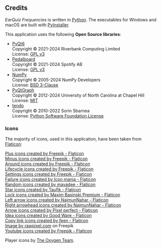 ## Credits

*EarQuiz Frequencies* is written in [Python](https://www.python.org/). The executables for Windows and macOS are 
built with [PyInstaller](https://pyinstaller.org/).

This application uses the following **Open Source libraries**:
- [PyQt6](https://www.riverbankcomputing.com/software/pyqt/)<br />
Copyright &copy; 2021-2024 Riverbank Computing Limited<br />
License: [GPL v3](https://www.gnu.org/licenses/gpl-3.0.html)
- [Pedalboard](https://spotify.github.io/pedalboard/index.html#)<br />
Copyright &copy; 2021-2024 Spotify AB<br />
License: [GPL v3](https://www.gnu.org/licenses/gpl-3.0.html)
- [NumPy](https://numpy.org/)<br />
Copyright &copy; 2005-2024 NumPy Developers<br />
License: [BSD 3-Clause](https://opensource.org/license/bsd-3-clause/)
- [PyQtGraph](https://www.pyqtgraph.org/)<br />
Copyright &copy; 2012-2024 University of North Carolina at Chapel Hill<br />
License: [MIT](https://opensource.org/license/mit/)
- [tendo](https://pypi.org/project/tendo/)<br />
Copyright &copy; 2010-2022 Sorin Sbarnea<br />
License: [Python Software Foundation License](https://docs.python.org/3/license.html#psf-license)

### Icons

The majority of icons, used in this application, have been taken from [Flaticon](https://www.flaticon.com/):

<a href="https://www.flaticon.com/free-icons/plus" title="plus icons">Plus icons created by Freepik - Flaticon</a><br />
<a href="https://www.flaticon.com/free-icons/minus" title="minus icons">Minus icons created by Freepik - Flaticon</a><br />
<a href="https://www.flaticon.com/free-icons/around" title="around icons">Around icons created by Freepik - Flaticon</a><br />
<a href="https://www.flaticon.com/free-icons/lifecycle" title="lifecycle icons">Lifecycle icons created by Freepik - Flaticon</a><br />
<a href="https://www.flaticon.com/free-icons/settings" title="settings icons">Settings icons created by Freepik - Flaticon</a><br />
<a href="https://www.flaticon.com/free-icons/failure" title="failure icons">Failure icons created by Icon mania - Flaticon</a><br />
<a href="https://www.flaticon.com/free-icons/random" title="random icons">Random icons created by mavadee - Flaticon</a><br />
<a href="https://www.flaticon.com/free-icons/star" title="star icons">Star icons created by Taufik - Flaticon</a><br />
<a href="https://www.flaticon.com/free-icons/lock" title="lock icons">Lock icons created by Maxim Basinski Premium - Flaticon</a><br />
<a href="https://www.flaticon.com/free-icons/left-arrow" title="left arrow icons">Left arrow icons created by NajmunNahar - Flaticon</a><br />
<a href="https://www.flaticon.com/free-icons/right-arrowhead" title="right arrowhead icons">Right arrowhead icons created by NajmunNahar - Flaticon</a><br />
<a href="https://www.flaticon.com/free-icons/arrow" title="arrow icons">Arrow icons created by Pixel perfect - Flaticon</a><br />
<a href="https://www.flaticon.com/free-icons/idea" title="idea icons">Idea icons created by Good Ware - Flaticon</a><br />
<a href="https://www.flaticon.com/free-icons/copy-link" title="copy link icons">Copy link icons created by feen - Flaticon</a><br />
<a href="https://www.freepik.com/free-vector/social-media-icons-vector-set-with-facebook-instagram-twitter-tiktok-youtube-logos_17221195.htm#query=facebook%20logo%20png&position=1&from_view=keyword&track=ais">Image by rawpixel.com</a> on Freepik<br />
<a href="https://www.flaticon.com/free-icons/youtube" title="youtube icons">Youtube icons created by Freepik - Flaticon</a>

Player icons by [The Oxygen Team](https://www.iconarchive.com/icons/oxygen-icons.org/oxygen/authors.txt).